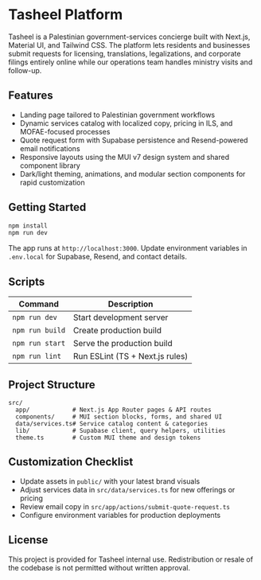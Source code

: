 # Tasheel Platform

Tasheel is a Palestinian government-services concierge built with Next.js, Material UI, and Tailwind CSS. The platform lets residents and businesses submit requests for licensing, translations, legalizations, and corporate filings entirely online while our operations team handles ministry visits and follow-up.

## Features

- Landing page tailored to Palestinian government workflows
- Dynamic services catalog with localized copy, pricing in ILS, and MOFAE-focused processes
- Quote request form with Supabase persistence and Resend-powered email notifications
- Responsive layouts using the MUI v7 design system and shared component library
- Dark/light theming, animations, and modular section components for rapid customization

## Getting Started

```bash
npm install
npm run dev
```

The app runs at `http://localhost:3000`. Update environment variables in `.env.local` for Supabase, Resend, and contact details.

## Scripts

| Command        | Description                    |
| -------------- | ------------------------------ |
| `npm run dev`  | Start development server        |
| `npm run build`| Create production build         |
| `npm run start`| Serve the production build      |
| `npm run lint` | Run ESLint (TS + Next.js rules) |

## Project Structure

```
src/
  app/            # Next.js App Router pages & API routes
  components/     # MUI section blocks, forms, and shared UI
  data/services.ts# Service catalog content & categories
  lib/            # Supabase client, query helpers, utilities
  theme.ts        # Custom MUI theme and design tokens
```

## Customization Checklist

- Update assets in `public/` with your latest brand visuals
- Adjust services data in `src/data/services.ts` for new offerings or pricing
- Review email copy in `src/app/actions/submit-quote-request.ts`
- Configure environment variables for production deployments

## License

This project is provided for Tasheel internal use. Redistribution or resale of the codebase is not permitted without written approval.
